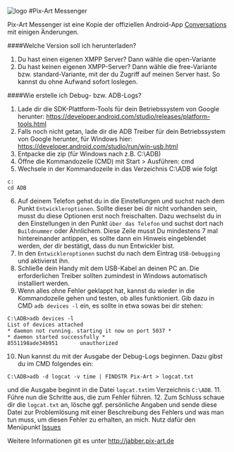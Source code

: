 ![logo](https://raw.githubusercontent.com/kriztan/Pix-Art-Messenger/c85bd74f468963563f5bcfc818a7f2cdc4cded07/art/icon.png)
#Pix-Art Messenger

Pix-Art Messenger ist eine Kopie der offiziellen Android-App [Conversations](https://github.com/siacs/Conversations) mit einigen Änderungen.

####Welche Version soll ich herunterladen?

1. Du hast einen eigenen XMPP Server? Dann wähle die open-Variante
2. Du hast keinen eigenen XMPP-Server? Dann wähle die free-Variante bzw. standard-Variante, mit der du Zugriff auf meinen Server hast. So kannst du ohne Aufwand sofort loslegen.

####Wie erstelle ich Debug- bzw. ADB-Logs?
1. Lade dir die SDK-Plattform-Tools für dein Betriebssystem von Google herunter: https://developer.android.com/studio/releases/platform-tools.html
2. Falls noch nicht getan, lade dir die ADB Treiber für dein Betriebssystem von Google herunter, für Windows hier: https://developer.android.com/studio/run/win-usb.html
3. Entpacke die zip (für Windows nach z.B. C:\ADB\)
4. Öffne die Kommandozeile (CMD) mit Start > Ausführen: cmd
5. Wechsele in der Kommandozeile in das Verzeichnis C:\ADB wie folgt 

  ```
  c:
  cd ADB
  ```
  
6. Auf deinem Telefon gehst du in die Einstellungen und suchst nach dem Punkt `Entwickleroptionen`. Sollte dieser bei dir nicht vorhanden sein, musst du diese Optionen erst noch freischalten. Dazu wechselst du in den Einstellungen in den Punkt `über das Telefon` und suchst dort nach `Buildnummer` oder Ähnlichem. Diese Zeile musst Du mindestens 7 mal hintereinander antippen, es sollte dann ein Hinweis eingeblendet werden, der dir bestätigt, dass du nun Entwickler bist.
7. In den `Entwickleroptionen` suchst du nach dem Eintrag `USB-Debugging` und aktivierst ihn.
8. Schließe dein Handy mit dem USB-Kabel an deinen PC an. Die erforderlichen Treiber sollten zumindest in Windows automatisch installiert werden.
9. Wenn alles ohne Fehler geklappt hat, kannst du wieder in die Kommandozeile gehen und testen, ob alles funktioniert. Gib dazu in CMD `adb devices -l` ein, es sollte in etwa sowas bei dir stehen:

  ```
  C:\ADB>adb devices -l
  List of devices attached
  * daemon not running. starting it now on port 5037 *
  * daemon started successfully *
  8551198ade34b951       unauthorized
  ```
10. Nun kannst du mit der Ausgabe der Debug-Logs beginnen. Dazu gibst du im CMD folgendes ein:
  
  ```
  C:\ADB>adb -d logcat -v time | FINDSTR Pix-Art > logcat.txt
  ```
  
  und die Ausgabe beginnt in die Datei `logcat.txt`im Verzeichnis `C:\ADB`. 
11. Führe nun die Schritte aus, die zum Fehler führen.
12. Zum Schluss schaue dir die `logcat.txt` an, lösche ggf. persönliche Angaben und sende diese Datei zur Problemlösung mit einer Beschreibung des Fehlers und was man tun muss, um diesen Fehler zu erhalten, an mich. Nutz dafür den Menüpunkt [Issues](https://github.com/kriztan/Pix-Art-Messenger/issues)

Weitere Informationen git es unter http://jabber.pix-art.de

